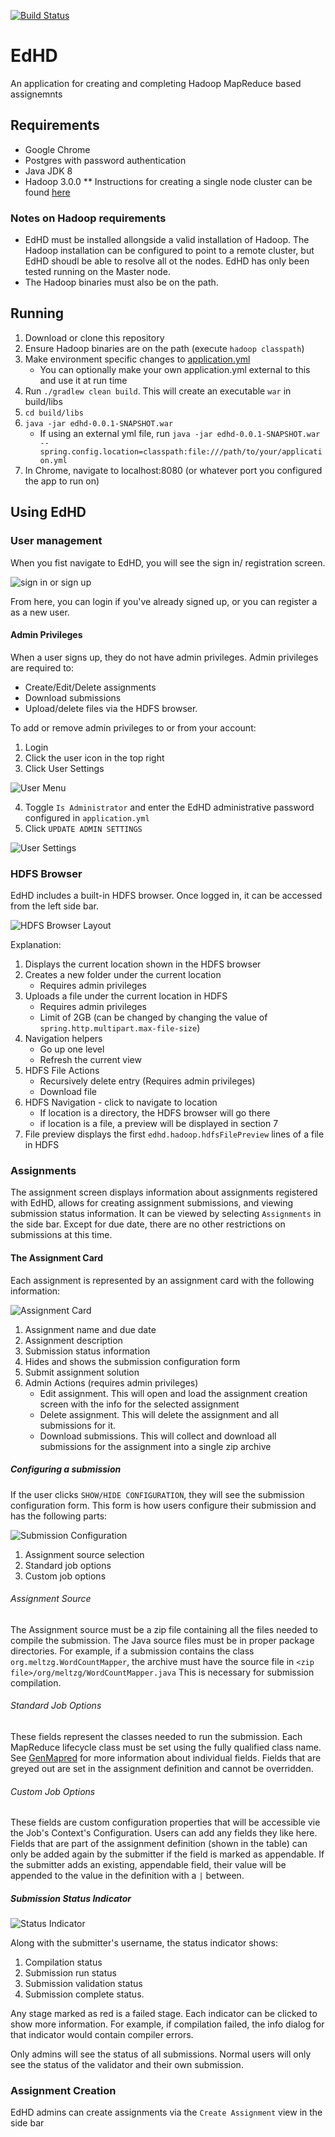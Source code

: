 [![Build Status](https://travis-ci.org/meltzg/EdHD.svg?branch=master)](https://travis-ci.org/meltzg/EdHD)

# EdHD
An application for creating and completing Hadoop MapReduce based assignemnts

## Requirements
* Google Chrome
* Postgres with password authentication
* Java JDK 8
* Hadoop 3.0.0
** Instructions for creating a single node cluster can be found [here](https://hadoop.apache.org/docs/r3.0.0/hadoop-project-dist/hadoop-common/SingleCluster.html)

### Notes on Hadoop requirements
* EdHD must be installed allongside a valid installation of Hadoop.  The Hadoop installation can be configured to point to a remote cluster, but EdHD shoudl be able to resolve all ot the nodes.  EdHD has only been tested running on the Master node.
* The Hadoop binaries must also be on the path.

## Running

1) Download or clone this repository
2) Ensure Hadoop binaries are on the path (execute `hadoop classpath`)
3) Make environment specific changes to [application.yml](./src/main/resources/application.yml)
    * You can optionally make your own application.yml external to this and use it at run time
4) Run `./gradlew clean build`.  This will create an executable `war` in build/libs
5) `cd build/libs`
6) `java -jar edhd-0.0.1-SNAPSHOT.war`
    * If using an external yml file, run `java -jar edhd-0.0.1-SNAPSHOT.war --spring.config.location=classpath:file:///path/to/your/application.yml`
7) In Chrome, navigate to localhost:8080 (or whatever port you configured the app to run on)
    
## Using EdHD

### User management
When you fist navigate to EdHD, you will see the sign in/ registration screen.

![sign in or sign up](./img/login-screen.PNG)

From here, you can login if you've already signed up, or you can register a as a new user.

#### Admin Privileges
When a user signs up, they do not have admin privileges.  Admin privileges are required to:
* Create/Edit/Delete assignments
* Download submissions
* Upload/delete files via the HDFS browser.

To add or remove admin privileges to or from your account:
1) Login
2) Click the user icon in the top right
3) Click User Settings

![User Menu](./img/user-menu.PNG)

4) Toggle `Is Administrator` and enter the EdHD administrative password configured in `application.yml`
5) Click `UPDATE ADMIN SETTINGS`

![User Settings](./img/user-settings.PNG)

### HDFS Browser
EdHD includes a built-in HDFS browser.  Once logged in, it can be accessed from the left side bar.

![HDFS Browser Layout](./img/hdfs-browser.PNG)

Explanation:
1) Displays the current location shown in the HDFS browser
2) Creates a new folder under the current location 
    * Requires admin privileges
3) Uploads a file under the current location in HDFS
    * Requires admin privileges
    * Limit of 2GB (can be changed by changing the value of `spring.http.multipart.max-file-size`)
4) Navigation helpers
    * Go up one level
    * Refresh the current view
5) HDFS File Actions
    * Recursively delete entry (Requires admin privileges)
    * Download file 
6) HDFS Navigation - click to navigate to location
    * If location is a directory, the HDFS browser will go there
    * if location is a file, a preview will be displayed in section 7
7) File preview displays the first `edhd.hadoop.hdfsFilePreview` lines of a file in HDFS

### Assignments
The assignment screen displays information about assignments registered with EdHD, allows for creating assignment submissions, and viewing submission status information.
It can be viewed by selecting `Assignments` in the side bar.  Except for due date, there are no other restrictions on submissions at this time.

#### The Assignment Card
Each assignment is represented by an assignment card with the following information:

![Assignment Card](./img/assignment-card.PNG)

1) Assignment name and due date
2) Assignment description
3) Submission status information
4) Hides and shows the submission configuration form
5) Submit assignment solution
6) Admin Actions (requires admin privileges)
    * Edit assignment.  This will open and load the assignment creation screen with the info for the selected assignment
    * Delete assignment.  This will delete the assignment and all submissions for it.
    * Download submissions.  This will collect and download all submissions for the assignment into a single zip archive
    
##### Configuring a submission
If the user clicks `SHOW/HIDE CONFIGURATION`, they will see the submission configuration form.  This form is how users configure their submission and has the following parts:

![Submission Configuration](./img/submission-config.PNG)

1) Assignment source selection
2) Standard job options
3) Custom job options

###### Assignment Source
The Assignment source must be a zip file containing all the files needed to compile the submission.
The Java source files must be in proper package directories.
For example, if a submission contains the class `org.meltzg.WordCountMapper`, the archive must have the source file in `<zip file>/org/meltzg/WordCountMapper.java`
This is necessary for submission compilation.

###### Standard Job Options
These fields represent the classes needed to run the submission.  Each MapReduce lifecycle class must be set using the fully qualified class name.
See [GenMapred](https://github.com/meltzg/GenMapred) for more information about individual fields.  Fields that are greyed out are set in the assignment definition and cannot be overridden.

###### Custom Job Options
These fields are custom configuration properties that will be accessible vie the Job's Context's Configuration.  Users can add any fields they like here.
Fields that are part of the assignment definition (shown in the table) can only be added again by the submitter if the field is marked as appendable.
If the submitter adds an existing, appendable field, their value will be appended to the value in the definition with a `|` between.

##### Submission Status Indicator
![Status Indicator](./img/status-indicator.PNG)

Along with the submitter's username, the status indicator shows:
1) Compilation status
2) Submission run status
3) Submission validation status
4) Submission complete status.

Any stage marked as red is a failed stage.  Each indicator can be clicked to show more information.  For example,
if compilation failed, the info dialog for that indicator would contain compiler errors.

Only admins will see the status of all submissions.  Normal users will only see the status of the validator and their own submission.

### Assignment Creation
EdHD admins can create assignments via the `Create Assignment` view in the side bar